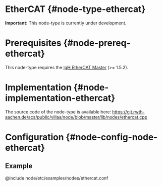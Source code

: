 # EtherCAT {#node-type-ethercat}

**Important:** This node-type is currently under development.

# Prerequisites {#node-prereq-ethercat}

This node-type requires the [IgH EtherCAT Master](http://etherlab.org) (>= 1.5.2).

# Implementation {#node-implementation-ethercat}

The source code of the node-type is available here:
https://git.rwth-aachen.de/acs/public/villas/node/blob/master/lib/nodes/ethercat.cpp

# Configuration {#node-config-node-ethercat}

## Example

@include node/etc/examples/nodes/ethercat.conf
